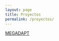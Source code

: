 ```yaml
---
layout: page
title: Proyectos
permalink: /proyectos/
---
```



[MEGADAPT](http://lancis.ecologia.unam.mx/megadapt/)
